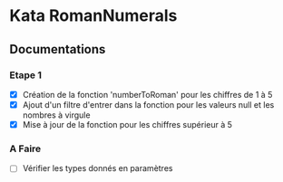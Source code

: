 # Kata RomanNumerals

## Documentations

### Etape 1

- [x] Création de la fonction 'numberToRoman' pour les chiffres de 1 à 5
- [x] Ajout d'un filtre d'entrer dans la fonction pour les valeurs null et les nombres à virgule
- [x] Mise à jour de la fonction pour les chiffres supérieur à 5

### A Faire

- [ ] Vérifier les types donnés en paramètres
